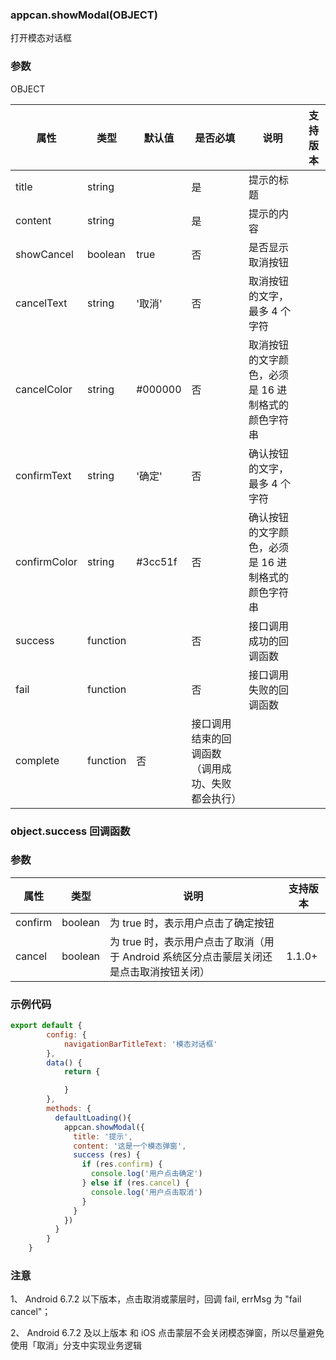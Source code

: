 ### appcan.showModal(OBJECT)

打开模态对话框

### 参数

OBJECT

|属性	|类型|	默认值	|是否必填	|说明	|支持版本|
|----|----|----|-----|----|----|
|title	|string	|	|是	|提示的标题	|
|content|	string|		|是	|提示的内容	|
|showCancel|	boolean|	true	|否|	是否显示取消按钮|	
|cancelText|	string|	'取消'	|否|	取消按钮的文字，最多 4 个字符|	
|cancelColor|	string|	#000000|	否	|取消按钮的文字颜色，必须是 16 进制格式的颜色字符串	|
|confirmText|	string|	'确定'|	否|	确认按钮的文字，最多 4 个字符|	
|confirmColor	|string|	#3cc51f|	否|	确认按钮的文字颜色，必须是 16 进制格式的颜色字符串	|
|success	|function|		|否	|接口调用成功的回调函数|	
|fail	|function|		|否|	接口调用失败的回调函数|	
|complete|	function		|否	|接口调用结束的回调函数（调用成功、失败都会执行）	|

### object.success 回调函数

### 参数


|属性	|类型|	说明|	支持版本|
|---|-----|-----|----|
|confirm|	boolean|	为 true 时，表示用户点击了确定按钮|	|
|cancel	|boolean|	为 true 时，表示用户点击了取消（用于 Android 系统区分点击蒙层关闭还是点击取消按钮关闭）|	 1.1.0+

### 示例代码

```javascript
export default {
        config: {
            navigationBarTitleText: '模态对话框'
        },
        data() {
            return {

            }
        },
        methods: {
          defaultLoading(){
            appcan.showModal({
              title: '提示',
              content: '这是一个模态弹窗',
              success (res) {
                if (res.confirm) {
                  console.log('用户点击确定')
                } else if (res.cancel) {
                  console.log('用户点击取消')
                }
              }
            })
          }
        }
    }
```


### 注意
1、 Android 6.7.2 以下版本，点击取消或蒙层时，回调 fail, errMsg 为 "fail cancel"；

2、 Android 6.7.2 及以上版本 和 iOS 点击蒙层不会关闭模态弹窗，所以尽量避免使用「取消」分支中实现业务逻辑